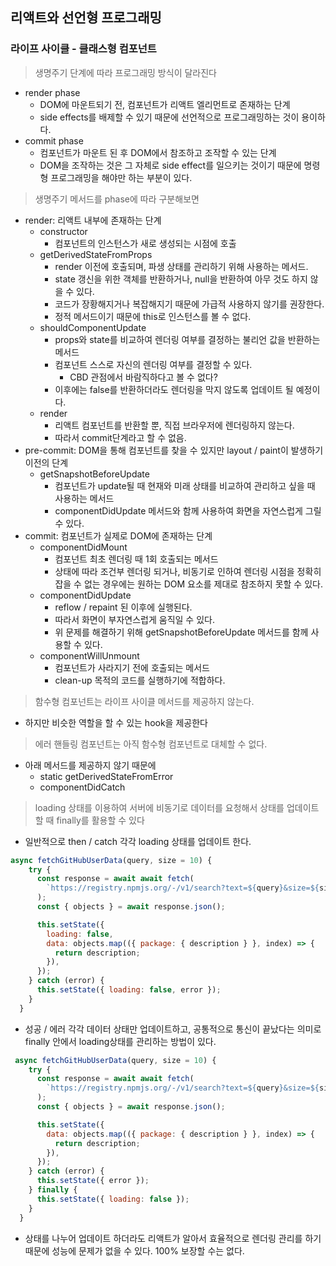 ## 리액트와 선언형 프로그래밍

### 라이프 사이클 - 클래스형 컴포넌트

> 생명주기 단계에 따라 프로그래밍 방식이 달라진다

- render phase
	- DOM에 마운트되기 전, 컴포넌트가 리액트 엘리먼트로 존재하는 단계
	- side effects를 배제할 수 있기 때문에 선언적으로 프로그래밍하는 것이 용이하다.
- commit phase
	- 컴포넌트가 마운트 된 후 DOM에서 참조하고 조작할 수 있는 단계
	- DOM을 조작하는 것은 그 자체로 side effect를 일으키는 것이기 때문에 명령형 프로그래밍을 해야만 하는 부분이 있다.

> 생명주기 메서드를 phase에 따라 구분해보면

- render: 리액트 내부에 존재하는 단계
	- constructor
		- 컴포넌트의 인스턴스가 새로 생성되는 시점에 호출
	- getDerivedStateFromProps
		- render 이전에 호출되며, 파생 상태를 관리하기 위해 사용하는 메서드.
		- state 갱신을 위한 객체를 반환하거나, null을 반환하여 아무 것도 하지 않을 수 있다.
		- 코드가 장황해지거나 복잡해지기 때문에 가급적 사용하지 않기를 권장한다.
		- 정적 메서드이기 때문에 this로 인스턴스를 볼 수 없다.
	- shouldComponentUpdate
		- props와 state를 비교하여 렌더링 여부를 결정하는 불리언 값을 반환하는 메서드
		- 컴포넌트 스스로 자신의 렌더링 여부를 결정할 수 있다.
			- CBD 관점에서 바람직하다고 볼 수 없다?
		- 이후에는 false를 반환하더라도 렌더링을 막지 않도록 업데이트 될 예정이다.
	- render
		- 리액트 컴포넌트를 반환할 뿐, 직접 브라우저에 렌더링하지 않는다.
		- 따라서 commit단계라고 할 수 없음.
- pre-commit: DOM을 통해 컴포넌트를 찾을 수 있지만 layout / paint이 발생하기 이전의 단계
	- getSnapshotBeforeUpdate
		- 컴포넌트가 update될 때 현재와 미래 상태를 비교하여 관리하고 싶을 때 사용하는 메서드
		- componentDidUpdate 메서드와 함께 사용하여 화면을 자연스럽게 그릴 수 있다.
- commit: 컴포넌트가 실제로 DOM에 존재하는 단계
	- componentDidMount
		- 컴포넌트 최초 렌더링 때 1회 호출되는 메서드
		- 상태에 따라 조건부 렌더링 되거나, 비동기로 인하여 렌더링 시점을 정확히 잡을 수 없는 경우에는 원하는 DOM 요소를 제대로 참조하지 못할 수 있다.
	- componentDidUpdate
		- reflow / repaint 된 이후에 실행된다.
		- 따라서 화면이 부자연스럽게 움직일 수 있다.
		- 위 문제를 해결하기 위해 getSnapshotBeforeUpdate 메서드를 함께 사용할 수 있다.
	- componentWillUnmount
		- 컴포넌트가 사라지기 전에 호출되는 메서드
		- clean-up 목적의 코드를 실행하기에 적합하다.


> 함수형 컴포넌트는 라이프 사이클 메서드를 제공하지 않는다.

- 하지만 비슷한 역할을 할 수 있는 hook을 제공한다

> 에러 핸들링 컴포넌트는 아직 함수형 컴포넌트로 대체할 수 없다.

- 아래 메서드를 제공하지 않기 때문에
	- static getDerivedStateFromError
	- componentDidCatch


> loading 상태를 이용하여 서버에 비동기로 데이터를 요청해서 상태를 업데이트할 때 finally를 활용할 수 있다

- 일반적으로 then / catch 각각 loading 상태를 업데이트 한다.

```jsx
async fetchGitHubUserData(query, size = 10) {
    try {
      const response = await await fetch(
        `https://registry.npmjs.org/-/v1/search?text=${query}&size=${size}`
      );
      const { objects } = await response.json();

      this.setState({
        loading: false,
        data: objects.map(({ package: { description } }, index) => {
          return description;
        }),
      });
    } catch (error) {
      this.setState({ loading: false, error });
    }
  }
```

- 성공 / 에러 각각 데이터 상태만 업데이트하고, 공통적으로 통신이 끝났다는 의미로 finally 안에서 loading상태를 관리하는 방법이 있다.

```jsx
 async fetchGitHubUserData(query, size = 10) {
    try {
      const response = await await fetch(
        `https://registry.npmjs.org/-/v1/search?text=${query}&size=${size}`
      );
      const { objects } = await response.json();

      this.setState({
        data: objects.map(({ package: { description } }, index) => {
          return description;
        }),
      });
    } catch (error) {
      this.setState({ error });
    } finally {
      this.setState({ loading: false });
    }
  }
```
	
- 상태를 나누어 업데이트 하더라도 리액트가 알아서 효율적으로 렌더링 관리를 하기 때문에 성능에 문제가 없을 수 있다. 100% 보장할 수는 없다.